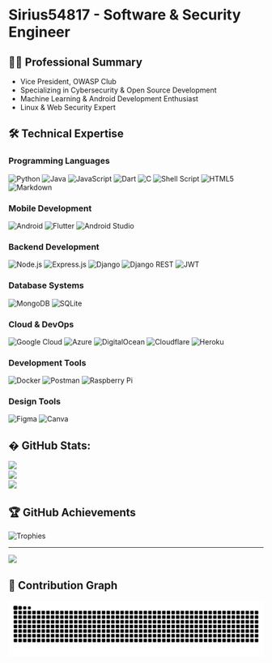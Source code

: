 # Sirius54817 - Software & Security Engineer

## 👨‍💻 Professional Summary
- Vice President, OWASP Club
- Specializing in Cybersecurity & Open Source Development
- Machine Learning & Android Development Enthusiast
- Linux & Web Security Expert

## 🛠️ Technical Expertise

### Programming Languages
![Python](https://img.shields.io/badge/Python-3670A0?style=flat&logo=python&logoColor=ffdd54)
![Java](https://img.shields.io/badge/Java-%23ED8B00.svg?style=flat&logo=java&logoColor=white)
![JavaScript](https://img.shields.io/badge/JavaScript-%23323330.svg?style=flat&logo=javascript&logoColor=%23F7DF1E)
![Dart](https://img.shields.io/badge/Dart-%230175C2.svg?style=flat&logo=dart&logoColor=white)
![C](https://img.shields.io/badge/C-%2300599C.svg?style=flat&logo=c&logoColor=white)
![Shell Script](https://img.shields.io/badge/Shell_Script-%23121011.svg?style=flat&logo=gnu-bash&logoColor=white)
![HTML5](https://img.shields.io/badge/HTML5-%23E34F26.svg?style=flat&logo=html5&logoColor=white)
![Markdown](https://img.shields.io/badge/Markdown-%23000000.svg?style=flat&logo=markdown&logoColor=white)

### Mobile Development
![Android](https://img.shields.io/badge/Android-3DDC84?style=flat&logo=android&logoColor=white)
![Flutter](https://img.shields.io/badge/Flutter-%2302569B.svg?style=flat&logo=Flutter&logoColor=white)
![Android Studio](https://img.shields.io/badge/Android%20Studio-3DDC84.svg?style=flat&logo=android-studio&logoColor=white)

### Backend Development
![Node.js](https://img.shields.io/badge/Node.js-6DA55F?style=flat&logo=node.js&logoColor=white)
![Express.js](https://img.shields.io/badge/Express.js-%23404d59.svg?style=flat&logo=express&logoColor=%2361DAFB)
![Django](https://img.shields.io/badge/Django-%23092E20.svg?style=flat&logo=django&logoColor=white)
![Django REST](https://img.shields.io/badge/Django%20REST-ff1709?style=flat&logo=django&logoColor=white&color=ff1709&labelColor=gray)
![JWT](https://img.shields.io/badge/JWT-black?style=flat&logo=JSON%20web%20tokens)

### Database Systems
![MongoDB](https://img.shields.io/badge/MongoDB-%234ea94b.svg?style=flat&logo=mongodb&logoColor=white)
![SQLite](https://img.shields.io/badge/SQLite-%2307405e.svg?style=flat&logo=sqlite&logoColor=white)

### Cloud & DevOps
![Google Cloud](https://img.shields.io/badge/Google%20Cloud-%234285F4.svg?style=flat&logo=google-cloud&logoColor=white)
![Azure](https://img.shields.io/badge/Azure-%230072C6.svg?style=flat&logo=azure-devops&logoColor=white)
![DigitalOcean](https://img.shields.io/badge/DigitalOcean-%230167ff.svg?style=flat&logo=digitalOcean&logoColor=white)
![Cloudflare](https://img.shields.io/badge/Cloudflare-F38020?style=flat&logo=Cloudflare&logoColor=white)
![Heroku](https://img.shields.io/badge/Heroku-%23430098.svg?style=flat&logo=heroku&logoColor=white)

### Development Tools
![Docker](https://img.shields.io/badge/Docker-%230db7ed.svg?style=flat&logo=docker&logoColor=white)
![Postman](https://img.shields.io/badge/Postman-FF6C37?style=flat&logo=postman&logoColor=white)
![Raspberry Pi](https://img.shields.io/badge/RaspberryPi-C51A4A?style=flat&logo=Raspberry-Pi)

### Design Tools
![Figma](https://img.shields.io/badge/Figma-%23F24E1E.svg?style=flat&logo=figma&logoColor=white)
![Canva](https://img.shields.io/badge/Canva-%2300C4CC.svg?style=flat&logo=Canva&logoColor=white)

## � GitHub Stats:
![](https://github-readme-stats.vercel.app/api?username=sirius54817&theme=dark&hide_border=false&include_all_commits=false&count_private=true)<br/>
![](https://github-readme-streak-stats.herokuapp.com/?user=sirius54817&theme=dark&hide_border=false)<br/>
![](https://github-readme-stats.vercel.app/api/top-langs/?username=sirius54817&theme=dark&hide_border=false&include_all_commits=false&count_private=true&layout=compact)

## 🏆 GitHub Achievements
![Trophies](https://github-trophies.vercel.app/?username=sirius54817&theme=radical&margin-w=4&no-bg=true)

---
[![](https://visitcount.itsvg.in/api?id=sirius54817&icon=0&color=0)](https://visitcount.itsvg.in)

## 🌱 Contribution Graph
![Snake animation](https://github.com/solstxce/solstxce/raw/refs/heads/main/github-user-contribution.svg)


